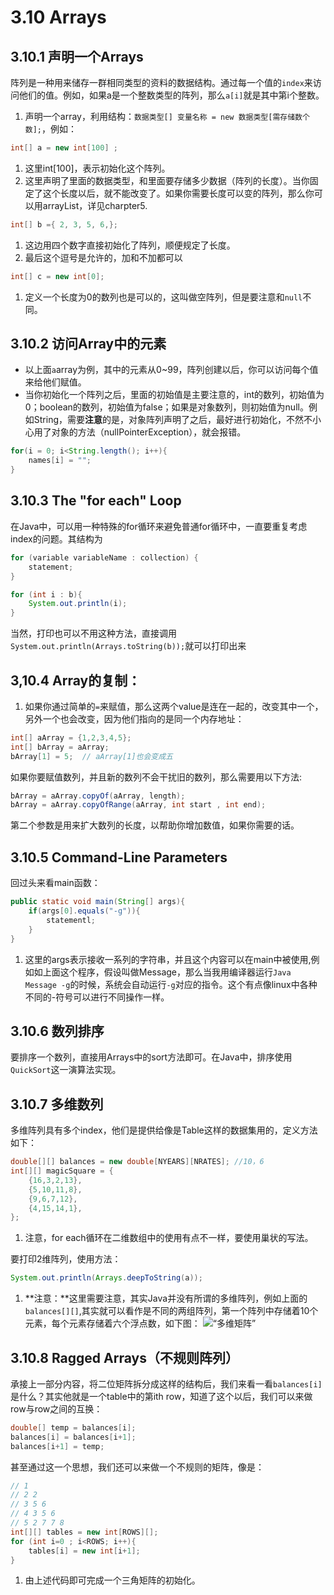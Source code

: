 # 3.10 Arrays

## 3.10.1 声明一个Arrays
阵列是一种用来储存一群相同类型的资料的数据结构。通过每一个值的```index```来访问他们的值。例如，如果a是一个整数类型的阵列，那么```a[i]```就是其中第i个整数。  
1. 声明一个array，利用结构：```数据类型[] 变量名称 = new 数据类型[需存储数个数];```，例如：
```Java
int[] a = new int[100] ;
```
1. 这里int[100]，表示初始化这个阵列。
2. 这里声明了里面的数据类型，和里面要存储多少数据（阵列的长度）。当你固定了这个长度以后，就不能改变了。如果你需要长度可以变的阵列，那么你可以用arrayList，详见charpter5.   

```Java
int[] b ={ 2, 3, 5, 6,};
```
1. 这边用四个数字直接初始化了阵列，顺便规定了长度。
2. 最后这个逗号是允许的，加和不加都可以  

```Java
int[] c = new int[0];
```
1. 定义一个长度为0的数列也是可以的，这叫做空阵列，但是要注意和```null```不同。  


## 3.10.2 访问Array中的元素 
- 以上面```a```array为例，其中的元素从0~99，阵列创建以后，你可以访问每个值来给他们赋值。
- 当你初始化一个阵列之后，里面的初始值是主要注意的，int的数列，初始值为0；boolean的数列，初始值为false；如果是对象数列，则初始值为null。例如String，需要**注意**的是，对象阵列声明了之后，最好进行初始化，不然不小心用了对象的方法（nullPointerException），就会报错。  
```Java
for(i = 0; i<String.length(); i++){
	names[i] = "";
}
```

## 3.10.3 The "for each" Loop 
在Java中，可以用一种特殊的for循环来避免普通for循环中，一直要重复考虑index的问题。其结构为
```Java
for (variable variableName : collection) {
	statement;
}

for (int i : b){
	System.out.println(i);
}
```  
当然，打印也可以不用这种方法，直接调用```System.out.println(Arrays.toString(b));```就可以打印出来  

## 3,10.4 Array的复制：
1. 如果你通过简单的```=```来赋值，那么这两个value是连在一起的，改变其中一个，另外一个也会改变，因为他们指向的是同一个内存地址：
```Java
int[] aArray = {1,2,3,4,5};
int[] bArray = aArray;
bArray[1] = 5;  // aArray[1]也会变成五
```  
如果你要赋值数列，并且新的数列不会干扰旧的数列，那么需要用以下方法:
```Java
bArray = aArray.copyOf(aArray, length);
bArray = aArray.copyOfRange(aArray, int start , int end);
```  
第二个参数是用来扩大数列的长度，以帮助你增加数值，如果你需要的话。  

## 3.10.5 Command-Line Parameters 
回过头来看main函数：
```Java
public static void main(String[] args){
	if(args[0].equals("-g")){
		statementl;
	}
}
```
1. 这里的args表示接收一系列的字符串，并且这个内容可以在main中被使用,例如如上面这个程序，假设叫做Message，那么当我用编译器运行```Java Message -g```的时候，系统会自动运行```-g```对应的指令。这个有点像linux中各种不同的-符号可以进行不同操作一样。  

## 3.10.6 数列排序  
要排序一个数列，直接用Arrays中的sort方法即可。在Java中，排序使用```QuickSort```这一演算法实现。  
  
## 3.10.7 多维数列
多维阵列具有多个index，他们是提供给像是Table这样的数据集用的，定义方法如下：
```Java
double[][] balances = new double[NYEARS][NRATES]; //10，6
int[][] magicSquare = {
	{16,3,2,13},
	{5,10,11,8},
	{9,6,7,12},
	{4,15,14,1},
};
```
1. 注意，for each循环在二维数组中的使用有点不一样，要使用巢状的写法。  
  
要打印2维阵列，使用方法：
```Java
System.out.println(Arrays.deepToString(a));
```  
1. **注意：**这里需要注意，其实Java并没有所谓的多维阵列，例如上面的```balances[][]```,其实就可以看作是不同的两组阵列，第一个阵列中存储着10个元素，每个元素存储着六个浮点数，如下图：
![“多维矩阵”]()

## 3.10.8 Ragged Arrays（不规则阵列）
承接上一部分内容，将二位矩阵拆分成这样的结构后，我们来看一看```balances[i]```是什么？其实他就是一个table中的第ith row，知道了这个以后，我们可以来做row与row之间的互换：
```Java
double[] temp = balances[i];
balances[i] = balances[i+1];
balances[i+1] = temp;
``` 
甚至通过这一个思想，我们还可以来做一个不规则的矩阵，像是：
```Java
// 1
// 2 2 
// 3 5 6
// 4 3 5 6
// 5 2 7 7 8
int[][] tables = new int[ROWS][];
for (int i=0 ; i<ROWS; i++){
	tables[i] = new int[i+1];
}
```
1. 由上述代码即可完成一个三角矩阵的初始化。